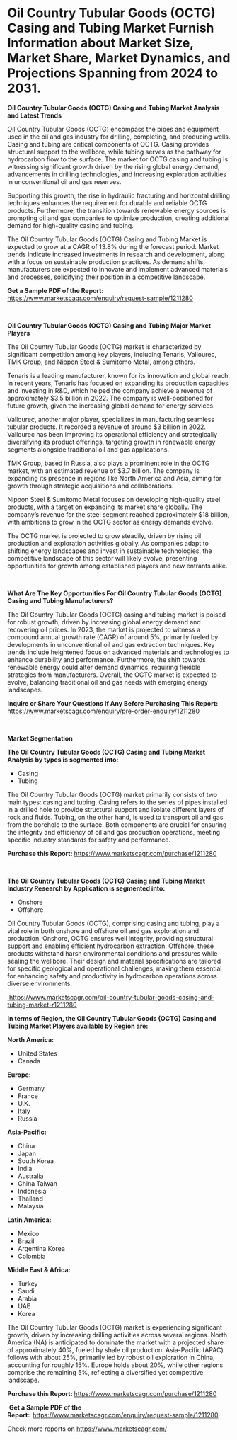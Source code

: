 <p><h1>Oil Country Tubular Goods (OCTG) Casing and Tubing Market Furnish Information about Market Size, Market Share, Market Dynamics, and Projections Spanning from 2024 to 2031.</h1></p><p><strong>Oil Country Tubular Goods (OCTG) Casing and Tubing Market Analysis and Latest Trends</strong></p>
<p><p>Oil Country Tubular Goods (OCTG) encompass the pipes and equipment used in the oil and gas industry for drilling, completing, and producing wells. Casing and tubing are critical components of OCTG. Casing provides structural support to the wellbore, while tubing serves as the pathway for hydrocarbon flow to the surface. The market for OCTG casing and tubing is witnessing significant growth driven by the rising global energy demand, advancements in drilling technologies, and increasing exploration activities in unconventional oil and gas reserves.</p><p>Supporting this growth, the rise in hydraulic fracturing and horizontal drilling techniques enhances the requirement for durable and reliable OCTG products. Furthermore, the transition towards renewable energy sources is prompting oil and gas companies to optimize production, creating additional demand for high-quality casing and tubing.</p><p>The Oil Country Tubular Goods (OCTG) Casing and Tubing Market is expected to grow at a CAGR of 13.8% during the forecast period. Market trends indicate increased investments in research and development, along with a focus on sustainable production practices. As demand shifts, manufacturers are expected to innovate and implement advanced materials and processes, solidifying their position in a competitive landscape.</p></p>
<p><strong>Get a Sample PDF of the Report:&nbsp;</strong> <a href="https://www.marketscagr.com/enquiry/request-sample/1211280?utm_campaign=1995&utm_medium=2&utm_source=Github&utm_content=ia&utm_term=27122024&utm_id=oil-country-tubular-goods-octg-casing-and-tubing">https://www.marketscagr.com/enquiry/request-sample/1211280</a></p>
<p>&nbsp;</p>
<p><strong>Oil Country Tubular Goods (OCTG) Casing and Tubing Major Market Players</strong></p>
<p><p>The Oil Country Tubular Goods (OCTG) market is characterized by significant competition among key players, including Tenaris, Vallourec, TMK Group, and Nippon Steel & Sumitomo Metal, among others. </p><p>Tenaris is a leading manufacturer, known for its innovation and global reach. In recent years, Tenaris has focused on expanding its production capacities and investing in R&D, which helped the company achieve a revenue of approximately $3.5 billion in 2022. The company is well-positioned for future growth, given the increasing global demand for energy services.</p><p>Vallourec, another major player, specializes in manufacturing seamless tubular products. It recorded a revenue of around $3 billion in 2022. Vallourec has been improving its operational efficiency and strategically diversifying its product offerings, targeting growth in renewable energy segments alongside traditional oil and gas applications.</p><p>TMK Group, based in Russia, also plays a prominent role in the OCTG market, with an estimated revenue of $3.7 billion. The company is expanding its presence in regions like North America and Asia, aiming for growth through strategic acquisitions and collaborations.</p><p>Nippon Steel & Sumitomo Metal focuses on developing high-quality steel products, with a target on expanding its market share globally. The company’s revenue for the steel segment reached approximately $18 billion, with ambitions to grow in the OCTG sector as energy demands evolve.</p><p>The OCTG market is projected to grow steadily, driven by rising oil production and exploration activities globally. As companies adapt to shifting energy landscapes and invest in sustainable technologies, the competitive landscape of this sector will likely evolve, presenting opportunities for growth among established players and new entrants alike.</p></p>
<p>&nbsp;</p>
<p><strong>What Are The Key Opportunities For Oil Country Tubular Goods (OCTG) Casing and Tubing Manufacturers?</strong></p>
<p><p>The Oil Country Tubular Goods (OCTG) casing and tubing market is poised for robust growth, driven by increasing global energy demand and recovering oil prices. In 2023, the market is projected to witness a compound annual growth rate (CAGR) of around 5%, primarily fueled by developments in unconventional oil and gas extraction techniques. Key trends include heightened focus on advanced materials and technologies to enhance durability and performance. Furthermore, the shift towards renewable energy could alter demand dynamics, requiring flexible strategies from manufacturers. Overall, the OCTG market is expected to evolve, balancing traditional oil and gas needs with emerging energy landscapes.</p></p>
<p><strong>Inquire or Share Your Questions If Any Before Purchasing This Report:</strong> <a href="https://www.marketscagr.com/enquiry/pre-order-enquiry/1211280?utm_campaign=1995&utm_medium=2&utm_source=Github&utm_content=ia&utm_term=27122024&utm_id=oil-country-tubular-goods-octg-casing-and-tubing">https://www.marketscagr.com/enquiry/pre-order-enquiry/1211280</a></p>
<p>&nbsp;</p>
<p><strong>Market Segmentation</strong></p>
<p><strong>The Oil Country Tubular Goods (OCTG) Casing and Tubing Market Analysis by types is segmented into:</strong></p>
<p><ul><li>Casing</li><li>Tubing</li></ul></p>
<p><p>The Oil Country Tubular Goods (OCTG) market primarily consists of two main types: casing and tubing. Casing refers to the series of pipes installed in a drilled hole to provide structural support and isolate different layers of rock and fluids. Tubing, on the other hand, is used to transport oil and gas from the borehole to the surface. Both components are crucial for ensuring the integrity and efficiency of oil and gas production operations, meeting specific industry standards for safety and performance.</p></p>
<p><strong>Purchase this Report:&nbsp;</strong><a href="https://www.marketscagr.com/purchase/1211280?utm_campaign=1995&utm_medium=2&utm_source=Github&utm_content=ia&utm_term=27122024&utm_id=oil-country-tubular-goods-octg-casing-and-tubing">https://www.marketscagr.com/purchase/1211280</a></p>
<p>&nbsp;</p>
<p><strong>The Oil Country Tubular Goods (OCTG) Casing and Tubing Market Industry Research by Application is segmented into:</strong></p>
<p><ul><li>Onshore</li><li>Offshore</li></ul></p>
<p><p>Oil Country Tubular Goods (OCTG), comprising casing and tubing, play a vital role in both onshore and offshore oil and gas exploration and production. Onshore, OCTG ensures well integrity, providing structural support and enabling efficient hydrocarbon extraction. Offshore, these products withstand harsh environmental conditions and pressures while sealing the wellbore. Their design and material specifications are tailored for specific geological and operational challenges, making them essential for enhancing safety and productivity in hydrocarbon operations across diverse environments.</p></p>
<p><a href="https://www.marketscagr.com/oil-country-tubular-goods-casing-and-tubing-market-r1211280?utm_campaign=1995&utm_medium=2&utm_source=Github&utm_content=ia&utm_term=27122024&utm_id=oil-country-tubular-goods-octg-casing-and-tubing">&nbsp;https://www.marketscagr.com/oil-country-tubular-goods-casing-and-tubing-market-r1211280</a></p>
<p><strong>In terms of Region, the Oil Country Tubular Goods (OCTG) Casing and Tubing Market Players available by Region are:</strong></p>
<p>
    <p> <strong> North America: </strong>
        <ul>
            <li>United States</li>
            <li>Canada</li>
        </ul>
        </p> 
    <p> <strong> Europe: </strong>
        <ul>
            <li>Germany</li>
            <li>France</li>
            <li>U.K.</li>
            <li>Italy</li>
            <li>Russia</li>
        </ul>
        </p> 
    <p> <strong> Asia-Pacific: </strong>
        <ul>
            <li>China</li>
            <li>Japan</li>
            <li>South Korea</li>
            <li>India</li>
            <li>Australia</li>
            <li>China Taiwan</li>
            <li>Indonesia</li>
            <li>Thailand</li>
            <li>Malaysia</li>
        </ul>
        </p> 
    <p> <strong> Latin America: </strong>
        <ul>
            <li>Mexico</li>
            <li>Brazil</li>
            <li>Argentina Korea</li>
            <li>Colombia</li>
        </ul>
        </p> 
    <p> <strong> Middle East & Africa: </strong>
        <ul>
            <li>Turkey</li>
            <li>Saudi</li>
            <li>Arabia</li>
            <li>UAE</li>
            <li>Korea</li>
        </ul>
    </p>
    </p>
<p><p>The Oil Country Tubular Goods (OCTG) market is experiencing significant growth, driven by increasing drilling activities across several regions. North America (NA) is anticipated to dominate the market with a projected share of approximately 40%, fueled by shale oil production. Asia-Pacific (APAC) follows with about 25%, primarily led by robust oil exploration in China, accounting for roughly 15%. Europe holds about 20%, while other regions comprise the remaining 5%, reflecting a diversified yet competitive landscape.</p></p>
<p><strong>Purchase this Report: </strong><a href="https://www.marketscagr.com/purchase/1211280?utm_campaign=1995&utm_medium=2&utm_source=Github&utm_content=ia&utm_term=27122024&utm_id=oil-country-tubular-goods-octg-casing-and-tubing">https://www.marketscagr.com/purchase/1211280</a></p>
<p>&nbsp;<strong>Get a Sample PDF of the Report:&nbsp;&nbsp;</strong><a href="https://www.marketscagr.com/enquiry/request-sample/1211280?utm_campaign=1995&utm_medium=2&utm_source=Github&utm_content=ia&utm_term=27122024&utm_id=oil-country-tubular-goods-octg-casing-and-tubing">https://www.marketscagr.com/enquiry/request-sample/1211280</a></p>
<p><strong></strong></p>
<p>Check more reports on <a href="https://www.marketscagr.com/?utm_campaign=1995&utm_medium=2&utm_source=Github&utm_content=ia&utm_term=27122024&utm_id=oil-country-tubular-goods-octg-casing-and-tubing">https://www.marketscagr.com/</a></p>
